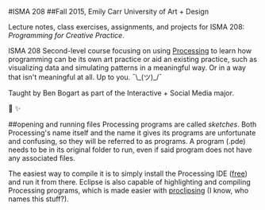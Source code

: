 #ISMA 208
##Fall 2015, Emily Carr University of Art + Design

Lecture notes, class exercises, assignments, and projects for ISMA 208: *Programming for Creative Practice*.

ISMA 208 Second-level course focusing on using [Processing](http://processing.org) to learn how programming can be its own art practice or aid an existing practice, such as visualizing data and simulating patterns in a meaningful way. Or in a way that isn't meaningful at all. Up to you. ¯\\\_(ツ)_/¯

Taught by Ben Bogart as part of the Interactive + Social Media major.

:floppy_disk: :sparkles:

##opening and running files
Processing programs are called *sketches*. Both Processing's name itself and the name it gives its programs are unfortunate and confusing, so they will be referred to as programs. A program (.pde) needs to be in its original folder to run, even if said program does not have any associated files. 

The easiest way to compile it is to simply install the Processing IDE ([free](https://processing.org/download/)) and run it from there. Eclipse is also capable of highlighting and compiling Processing programs, which is made easier with [proclipsing](https://code.google.com/p/proclipsing/) (I know, who names this stuff?).